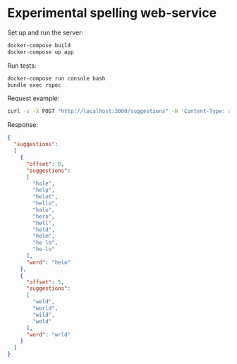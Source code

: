 # Experimental spelling web-service

Set up and run the server:

```bash
docker-compose build
docker-compose up app
```

Run tests:

```bash
docker-compose run console bash
bundle exec rspec
```

Request example:

```bash
curl -s -X POST "http://localhost:3000/suggestions" -H 'Content-Type: application/json' -d '{"text": "helo wrld"}' | python -m json.tool
```

Response:

```json
{
  "suggestions":
  [
    {
      "offset": 0,
      "suggestions":
      [
        "hole",
        "help",
        "helot",
        "hello",
        "halo",
        "hero",
        "hell",
        "held",
        "helm",
        "he lo",
        "he-lo"
      ],
      "word": "helo"
    },
    {
      "offset": 5,
      "suggestions":
      [
        "weld",
        "world",
        "wild",
        "wold"
      ],
      "word": "wrld"
    }
  ]
}
```
